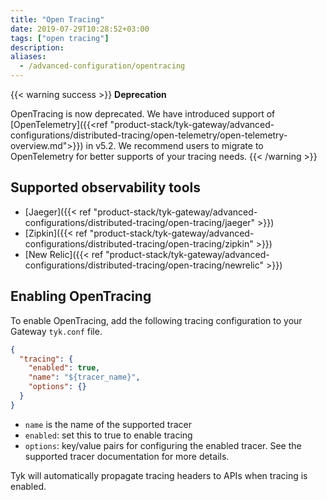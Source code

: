 ```yaml
---
title: "Open Tracing"
date: 2019-07-29T10:28:52+03:00
tags: ["open tracing"]
description:
aliases: 
  - /advanced-configuration/opentracing
---
```


{{< warning success >}}
**Deprecation**

OpenTracing is now deprecated. We have introduced support of [OpenTelemetry]({{<ref "product-stack/tyk-gateway/advanced-configurations/distributed-tracing/open-telemetry/open-telemetry-overview.md">}}) in v5.2. We recommend users to migrate to OpenTelemetry for better supports of your tracing needs.
{{< /warning >}}

## Supported observability tools
- [Jaeger]({{< ref "product-stack/tyk-gateway/advanced-configurations/distributed-tracing/open-tracing/jaeger" >}})
- [Zipkin]({{< ref "product-stack/tyk-gateway/advanced-configurations/distributed-tracing/open-tracing/zipkin" >}})
- [New Relic]({{< ref "product-stack/tyk-gateway/advanced-configurations/distributed-tracing/open-tracing/newrelic" >}})

## Enabling OpenTracing
To enable OpenTracing, add the following tracing configuration to your Gateway `tyk.conf` file.

```.json
{
  "tracing": {
    "enabled": true,
    "name": "${tracer_name}",
    "options": {}
  }
}
```

- `name` is the name of the supported tracer
- `enabled`: set this to true to enable tracing
- `options`: key/value pairs for configuring the enabled tracer. See the
 supported tracer documentation for more details.

Tyk will automatically propagate tracing headers to APIs  when tracing is enabled.

